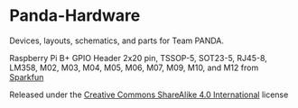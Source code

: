 Panda-Hardware
======

Devices, layouts, schematics, and parts for Team PANDA. 

Raspberry Pi B+ GPIO Header 2x20 pin, TSSOP-5, SOT23-5, RJ45-8, LM358, M02, M03, M04, M05, M06, M07, M09, M10, and M12 from [Sparkfun](https://github.com/sparkfun/SparkFun-Eagle-Libraries)

Released under the [Creative Commons ShareAlike 4.0 International](https://creativecommons.org/licenses/by-sa/4.0/) license
